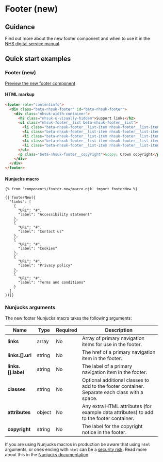 # Footer (new)

## Guidance

Find out more about the new footer component and when to use it in the [NHS digital service manual](https://service-manual.nhs.uk/design-system/components/footer-new).

## Quick start examples

### Footer (new)

[Preview the new footer component](https://nhsuk.github.io/nhsuk-frontend/components/footer/index.html)

#### HTML markup

```html
<footer role="contentinfo">
  <div class="beta-nhsuk-footer" id="beta-nhsuk-footer">
    <div class="nhsuk-width-container">
      <h2 class="nhsuk-u-visually-hidden">Support links</h2>
      <ul class="nhsuk-footer__list beta-nhsuk-footer__list">
        <li class="beta-nhsuk-footer__list-item nhsuk-footer__list-item"><a class="beta-nhsuk-footer__list-item-link nhsuk-footer__list-item-link" href="#">Accessibility statement</a></li>
        <li class="beta-nhsuk-footer__list-item nhsuk-footer__list-item"><a class="beta-nhsuk-footer__list-item-link nhsuk-footer__list-item-link" href="#">Contact us</a></li>
        <li class="beta-nhsuk-footer__list-item nhsuk-footer__list-item"><a class="beta-nhsuk-footer__list-item-link nhsuk-footer__list-item-link" href="#">Cookies</a></li>
        <li class="beta-nhsuk-footer__list-item nhsuk-footer__list-item"><a class="beta-nhsuk-footer__list-item-link nhsuk-footer__list-item-link" href="#">Privacy policy</a></li>
        <li class="beta-nhsuk-footer__list-item nhsuk-footer__list-item"><a class="beta-nhsuk-footer__list-item-link nhsuk-footer__list-item-link" href="#">Terms and conditions</a></li>
      </ul>
      <p class="beta-nhsuk-footer__copyright">&copy; Crown copyright</p>
    </div>
  </div>
</footer>
```

#### Nunjucks macro

```
{% from 'components/footer-new/macro.njk' import footerNew %}

{{ footerNew({
  "links": [
    {
      "URL": "#",
      "label": "Accessibility statement"
    },
    {
      "URL": "#",
      "label": "Contact us"
    },
    {
      "URL": "#",
      "label": "Cookies"
    },
    {
      "URL": "#",
      "label": "Privacy policy"
    },
    {
      "URL": "#",
      "label": "Terms and conditions"
    }
  ]
})}}
```

### Nunjucks arguments

The new footer Nunjucks macro takes the following arguments:

| Name               | Type   | Required | Description                                                                                   |
| ------------------ | ------ | -------- | --------------------------------------------------------------------------------------------- |
| **links**          | array  | No       | Array of primary navigation items for use in the footer.                                      |
| **links.[].url**   | string | No       | The href of a primary navigation item in the footer.                                          |
| **links.[].label** | string | No       | The label of a primary navigation item in the footer.                                         |
| **classes**        | string | No       | Optional additional classes to add to the footer container. Separate each class with a space. |
| **attributes**     | object | No       | Any extra HTML attributes (for example data attributes) to add to the footer container.       |
| **copyright**      | string | No       | The label for the copyright notice in the footer.                                             |

If you are using Nunjucks macros in production be aware that using `html` arguments, or ones ending with `html` can be a [security risk](https://developer.mozilla.org/en-US/docs/Glossary/Cross-site_scripting). Read more about this in the [Nunjucks documentation](https://mozilla.github.io/nunjucks/api.html#user-defined-templates-warning).
